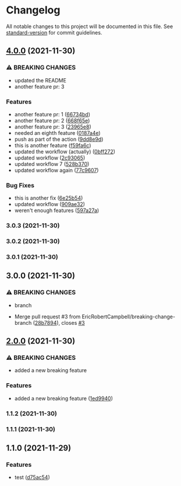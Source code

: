 # Changelog

All notable changes to this project will be documented in this file. See [standard-version](https://github.com/conventional-changelog/standard-version) for commit guidelines.

## [4.0.0](https://github.com/EricRobertCampbell/semantic-versioning-test-js/compare/v3.0.3...v4.0.0) (2021-11-30)


### ⚠ BREAKING CHANGES

* updated the README
* another feature pr: 3

### Features

* another feature pr: 1 ([66734bd](https://github.com/EricRobertCampbell/semantic-versioning-test-js/commit/66734bd6b0c70ecc19e5136ef5d2f6ce81993127))
* another feature pr: 2 ([668f65e](https://github.com/EricRobertCampbell/semantic-versioning-test-js/commit/668f65e3e8c4b58ce4837c742756e1ba6466a571))
* another feature pr: 3 ([23965e8](https://github.com/EricRobertCampbell/semantic-versioning-test-js/commit/23965e86978a3bd019f09e5b9616e61f312dd12b))
* needed an eighth feature ([0187a4e](https://github.com/EricRobertCampbell/semantic-versioning-test-js/commit/0187a4e73e5333fe44cc9dc68ac8731ca9385720))
* push as part of the action ([9dd8e9d](https://github.com/EricRobertCampbell/semantic-versioning-test-js/commit/9dd8e9d6f273d1ae2a17318fe4e0c689a3169dc3))
* this is another feature ([f59fa6c](https://github.com/EricRobertCampbell/semantic-versioning-test-js/commit/f59fa6c23579f5ce723254e40fde59e1fed1ec41))
* updated the workflow (actually) ([0bff272](https://github.com/EricRobertCampbell/semantic-versioning-test-js/commit/0bff2727f5ad256eb2a2682beb4b805f2d9b9445))
* updated workflow ([2c93065](https://github.com/EricRobertCampbell/semantic-versioning-test-js/commit/2c93065cf5b16f96cc4c0b312826fbe6571b2c27))
* updated workflow 7 ([528b370](https://github.com/EricRobertCampbell/semantic-versioning-test-js/commit/528b3706a72feb86afe5b2ef13eb4912ff301982))
* updated workflow again ([77c9607](https://github.com/EricRobertCampbell/semantic-versioning-test-js/commit/77c9607c321a9668e4366f02ce4c67842035854a))


### Bug Fixes

* this is another fix ([6e25b54](https://github.com/EricRobertCampbell/semantic-versioning-test-js/commit/6e25b543921c117876aeb5cc51647192257f4fd5))
* updated workflow ([909ae32](https://github.com/EricRobertCampbell/semantic-versioning-test-js/commit/909ae32134fab9203669abbcd38556629df3be95))
* weren't enough features ([597a27a](https://github.com/EricRobertCampbell/semantic-versioning-test-js/commit/597a27a5661b73013f2b677dbd55e2e6119f2989))

### 3.0.3 (2021-11-30)

### 3.0.2 (2021-11-30)

### 3.0.1 (2021-11-30)

## 3.0.0 (2021-11-30)


### ⚠ BREAKING CHANGES

* branch

* Merge pull request #3 from EricRobertCampbell/breaking-change-branch ([28b7894](https://github.com/EricRobertCampbell/semantic-versioning-test-js/commit/28b789431122e22640a8d7ebdaf946809c4fce1e)), closes [#3](https://github.com/EricRobertCampbell/semantic-versioning-test-js/issues/3)

## [2.0.0](https://github.com/EricRobertCampbell/semantic-versioning-test-js/compare/v1.1.2...v2.0.0) (2021-11-30)


### ⚠ BREAKING CHANGES

* added a new breaking feature

### Features

* added a new breaking feature ([1ed9940](https://github.com/EricRobertCampbell/semantic-versioning-test-js/commit/1ed9940b34a86d63a0db4163865d7ba9cf835ecc))

### 1.1.2 (2021-11-30)

### 1.1.1 (2021-11-30)

## 1.1.0 (2021-11-29)


### Features

* test ([d75ac54](https://github.com/EricRobertCampbell/semantic-versioning-test-js/commit/d75ac544bf8302870561ad07b4dad321c41e7627))
